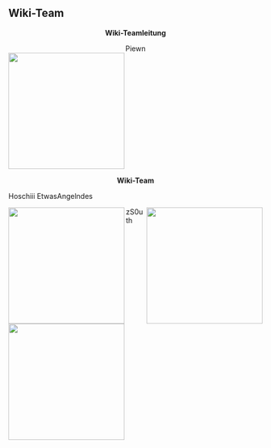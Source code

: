 ## Wiki-Team

<center>  

**Wiki-Teamleitung**

</center>

<center> Piewn </center>


 <img align="center" width="230" eight="90" src="../../../assets/image/Wiki Team/piewn skin.png">

<center>

**Wiki-Team**

</center>

<left> Hoschiii </left>  <right> EtwasAngelndes </right>

<img align="left" width="230" eight="90" src="../../../assets/image/Wiki Team/Hoschiii-skin.png"> 

<img align="right" width="230" eight="90" src="../../../assets/image/Wiki Team/EtwasAngelndes-skin.png">  

<left> zS0uth </left> 

<img align="center" width="230" eight="90" src="../../../assets/image/Wiki Team/zS0uth-skin.png">


 

